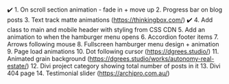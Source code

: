 ✔️ 1. On scroll section animation - fade in + move up
2. Progress bar on blog posts
3. Text track matte animations (https://thinkingbox.com/)
✔️ 4. Add class to main and mobile header with styling from CSS CDN
5. Add an animation to when the hamburger menu opens
6. Accordion footer items
7. Arrows following mouse
8. Fullscreen hamburger menu design + animation
9. Page load animations
10. Dot following cursor (https://dgrees.studio/)
11. Animated grain background (https://dgrees.studio/works/autonomy-real-estate/)
12. Divi project category showing total number of posts in it
13. Divi 404 page
14. Testimonial slider (https://archipro.com.au/)
